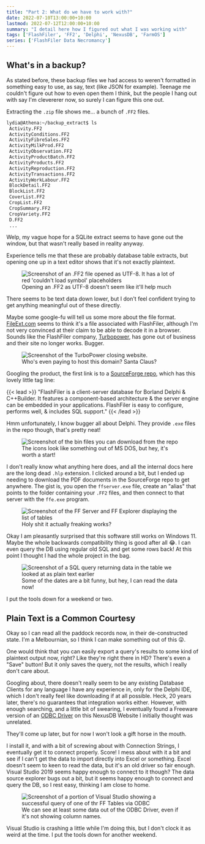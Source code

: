 ```yaml
---
title: "Part 2: What do we have to work with?"
date: 2022-07-10T13:00:00+10:00
lastmod: 2022-07-12T12:00:00+10:00
summary: "I detail here how I figured out what I was working with"
tags: ['FlashFiler', 'FF2', 'Delphi', 'NexusDB', 'FarmOS']
series: ['FlashFiler Data Necromancy']
---
```


## What's in a backup?

As stated before, these backup files we had access to weren't formatted in something easy to use, as say, text (like JSON for example). Teenage me couldn't figure out how to even open them I think, but the people I hang out with say I'm clevererer now, so surely I can figure this one out.

Extracting the `.zip` file shows me... a bunch of `.FF2` files.

```sh
lydia@Athena:~/backup_extract$ ls
 Activity.FF2          
 ActivityConditions.FF2
 ActivityFibreSales.FF2
 ActivityMilkProd.FF2
 ActivityObservation.FF2
 ActivityProductBatch.FF2
 ActivityProducts.FF2
 ActivityReproduction.FF2
 ActivityTransactions.FF2
 ActivityWorkLabour.FF2
 BlockDetail.FF2
 BlockList.FF2
 CoverList.FF2
 CropList.FF2
 CropSummary.FF2
 CropVariety.FF2
 D.FF2
 ...
```

Welp, my vague hope for a SQLite extract seems to have gone out the window, but that wasn't really based in reality anyway.

Experience tells me that these are probably database table extracts, but opening one up in a text editor shows that it's not exactly plaintext.

<figure>
    <img src="FFAsText.png" alt="Screenshot of an .FF2 file opened as UTF-8. It has a lot of red 'couldn't load symbol' placeholders">
    <figcaption>Opening an .FF2 as UTF-8 doesn't seem like it'll help much</figcaption>
</figure>

There seems to be text data down lower, but I don't feel confident trying to get anything meaningful out of these directly.

Maybe some google-fu will tell us some more about the file format. 
[FileExt.com](https://filext.com/file-extension/FF2) seems to think it's a file associated with FlashFiler, although I'm not very convinced at their claim to be able to decode it in a browser.
Sounds like the FlashFiler company, [Turbopower](http://www.turbopower.com/), has gone out of business and their site no longer works. Bugger.

<figure>
    <img src="TurboPowerCorpse.png" alt="Screenshot of the TurboPower closing website.">
    <figcaption>Who's even paying to host this domain? Santa Claus?</figcaption>
</figure>

Googling the product, the first link is to a [SourceForge repo](https://sourceforge.net/projects/tpflashfiler/), which has this lovely little tag line:

{{< lead >}}
"FlashFiler is a client-server database for Borland Delphi & C++Builder.
It features a component-based architecture & the server engine can be embedded in your applications. FlashFiler is easy to configure, performs well, & includes SQL support."
{{< /lead >}}

Hmm unfortunately, I know bugger all about Delphi. They provide `.exe` files in the repo though, that's pretty neat!

<figure>
    <img src="FlashFilerBinFiles.png" alt="Screenshot of the bin files you can download from the repo">
    <figcaption>The icons look like something out of MS DOS, but hey, it's worth a start!</figcaption>
</figure>

I don't really know what anything here does, and all the internal docs here are the long dead `.hlp` extension. 
I clicked around a bit, but I ended up needing to download the PDF documents in the SourceForge repo to get anywhere.
The gist is, you open the `ffserver.exe` file, create an "alias" that points to the folder containing your `.FF2` files, and then connect to that server with the `ffe.exe` program.

<figure>
    <img src="FFServerWorks.png" alt="Screenshot of the FF Server and FF Explorer displaying the list of tables">
    <figcaption>Holy shit it actually freaking works?</figcaption>
</figure>

Okay I am pleasantly surprised that this software still works on Windows 11. 
Maybe the whole backwards compatibility thing is good after all :joy:.
I can even query the DB using regular old SQL and get some rows back! At this point I thought I had the whole project in the bag.

<figure>
    <img src="SqlQueryDataReturn.png" alt="Screenshot of a SQL query returning data in the table we looked at as plain text earlier">
    <figcaption>Some of the dates are a bit funny, but hey, I can read the data now!</figcaption>
</figure>

I put the tools down for a weekend or two.

## Plain Text is a Common Courtesy

Okay so I can read all the paddock records now, in their de-constructed state. I'm a Melbournian, so I think I can make something out of this :stuck_out_tongue_winking_eye:.

One would think that you can easily export a query's results to some kind of plaintext output now, right? Like they're right there in HD? There's even a "Save" button! But it only saves the query, not the results, which I really don't care about.

Googling about, there doesn't really seem to be any existing Database Clients for any language I have any experience in, only for the Delphi IDE, which I don't really feel like downloading if at all possible. 
Heck, 20 years later, there's no guarantees that integration works either.
However, with enough searching, and a little bit of swearing, I eventually found a Freeware version of an [ODBC Driver](https://www.nexusdb.com/support/index.php?q=node/542) on this NexusDB Website I initially thought was unrelated.

They'll come up later, but for now I won't look a gift horse in the mouth.

I install it, and with a bit of screwing about with Connection Strings, I eventually get it to connect properly. Score!
I mess about with it a bit and see if I can't get the data to import directly into Excel or something. 
Excel doesn't seem to keen to read the data, but it's an old driver so fair enough. 
Visual Studio 2019 seems happy enough to connect to it though? 
The data source explorer bugs out a bit, but it seems happy enough to connect and query the DB, so I rest easy, thinking I am close to home.


<figure>
    <img src="FFinVs.png" alt="Screenshot of a portion of Visual Studio showing a successful query of one of thr FF Tables via ODBC">
    <figcaption>We can see at least some data out of the ODBC Driver, even if it's not showing column names.</figcaption>
</figure>

Visual Studio is crashing a little while I'm doing this, but I don't clock it as weird at the time. 
I put the tools down for another weekend.
